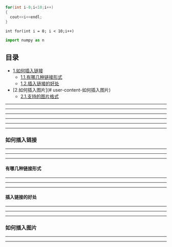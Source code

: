 ```cpp
for(int i-0;i<10;i++)
{
  cout<<i<<endl;
}
```

`int for(int i = 0; i < 10;i++)`


```python
import numpy as n
```


## 目录
* [1.如何插入链接]( #user-content-如何插入链接)
  * [1.1.有哪几种链接形式](#user-content-有哪几种链接形式)
  * [1.2.插入链接的好处](#user-content-插入链接的好处)
* [2.如何插入图片](# user-content-如何插入图片)
  * [2.1.支持的图片格式](#user-content-支持的图片格式)

---

---

---

---

---

---

### 如何插入链接

---

---

---

#### 有哪几种链接形式

---

---

---

#### 插入链接的好处

---

---

---

### 如何插入图片

---

---
